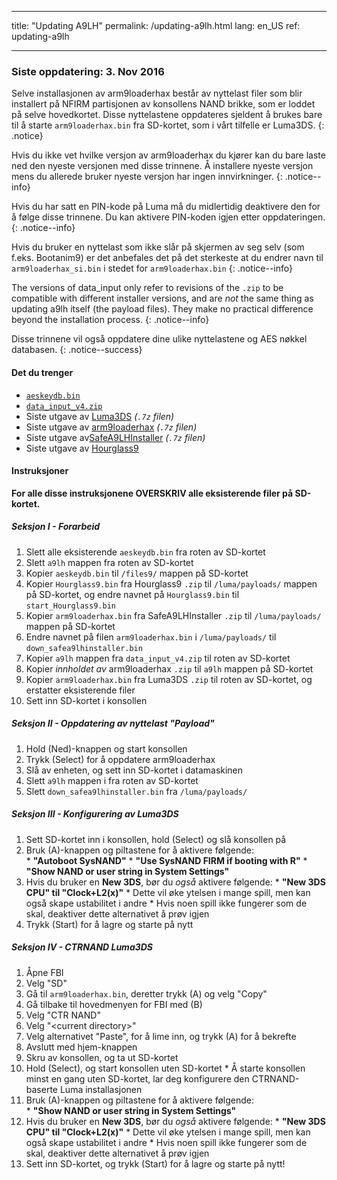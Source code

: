 * * *

title: "Updating A9LH" permalink: /updating-a9lh.html lang: en_US ref: updating-a9lh

* * *

### Siste oppdatering: 3. Nov 2016

Selve installasjonen av arm9loaderhax består av nyttelast filer som blir installert på NFIRM partisjonen av konsollens NAND brikke, som er loddet på selve hovedkortet. Disse nyttelastene oppdateres sjeldent å brukes bare til å starte `arm9loaderhax.bin` fra SD-kortet, som i vårt tilfelle er Luma3DS. {: .notice}

Hvis du ikke vet hvilke versjon av arm9loaderhax du kjører kan du bare laste ned den nyeste versjonen med disse trinnene. Å installere nyeste versjon mens du allerede bruker nyeste versjon har ingen innvirkninger. {: .notice--info}

Hvis du har satt en PIN-kode på Luma må du midlertidig deaktivere den for å følge disse trinnene. Du kan aktivere PIN-koden igjen etter oppdateringen. {: .notice--info}

Hvis du bruker en nyttelast som ikke slår på skjermen av seg selv (som f.eks. Bootanim9) er det anbefales det på det sterkeste at du endrer navn til `arm9loaderhax_si.bin` i stedet for `arm9loaderhax.bin` {: .notice--info}

The versions of data_input only refer to revisions of the `.zip` to be compatible with different installer versions, and are *not* the same thing as updating a9lh itself (the payload files). They make no practical difference beyond the installation process. {: .notice--info}

Disse trinnene vil også oppdatere dine ulike nyttelastene og AES nøkkel databasen. {: .notice--success}

#### Det du trenger

* [`aeskeydb.bin`](magnet:?xt=urn:btih:18b3a17f78e2376e05feaa150749d9fd689b25dc&dn=aeskeydb.bin&tr=udp%3A%2F%2Ftracker.coppersurfer.tk%3A6969%2Fannounce&tr=udp%3A%2F%2Ftracker.opentrackr.org%3A1337%2Fannounce&tr=http%3A%2F%2Ftracker.opentrackr.org%3A1337%2Fannounce&tr=udp%3A%2F%2Fzer0day.ch%3A1337%2Fannounce&tr=udp%3A%2F%2Ftracker.leechers-paradise.org%3A6969%2Fannounce&tr=http%3A%2F%2Fexplodie.org%3A6969%2Fannounce&tr=udp%3A%2F%2Fexplodie.org%3A6969%2Fannounce&tr=udp%3A%2F%2F9.rarbg.com%3A2710%2Fannounce&tr=udp%3A%2F%2Fp4p.arenabg.com%3A1337%2Fannounce&tr=http%3A%2F%2Fp4p.arenabg.com%3A1337%2Fannounce&tr=udp%3A%2F%2Ftracker.aletorrenty.pl%3A2710%2Fannounce&tr=http%3A%2F%2Ftracker.aletorrenty.pl%3A2710%2Fannounce&tr=http%3A%2F%2Ftracker1.wasabii.com.tw%3A6969%2Fannounce&tr=http%3A%2F%2Ftracker.baravik.org%3A6970%2Fannounce&tr=http%3A%2F%2Ftracker.tfile.me%2Fannounce&tr=udp%3A%2F%2Ftorrent.gresille.org%3A80%2Fannounce&tr=http%3A%2F%2Ftorrent.gresille.org%2Fannounce&tr=udp%3A%2F%2Ftracker.yoshi210.com%3A6969%2Fannounce&tr=udp%3A%2F%2Ftracker.tiny-vps.com%3A6969%2Fannounce&tr=udp%3A%2F%2Ftracker.filetracker.pl%3A8089%2Fannounce)
* [`data_input_v4.zip`](magnet:?xt=urn:btih:00f03ff69b5961307303d5e4778a2f65a528bf2d&dn=data%5Finput%5Fv4.zip&tr=udp%3A%2F%2Ftracker.coppersurfer.tk%3A6969%2Fannounce&tr=udp%3A%2F%2Ftracker.opentrackr.org%3A1337%2Fannounce&tr=http%3A%2F%2Ftracker.opentrackr.org%3A1337%2Fannounce&tr=udp%3A%2F%2Fzer0day.ch%3A1337%2Fannounce&tr=udp%3A%2F%2Ftracker.leechers-paradise.org%3A6969%2Fannounce&tr=http%3A%2F%2Fexplodie.org%3A6969%2Fannounce&tr=udp%3A%2F%2Fexplodie.org%3A6969%2Fannounce&tr=udp%3A%2F%2F9.rarbg.com%3A2710%2Fannounce&tr=udp%3A%2F%2Fp4p.arenabg.com%3A1337%2Fannounce&tr=http%3A%2F%2Fp4p.arenabg.com%3A1337%2Fannounce&tr=udp%3A%2F%2Ftracker.aletorrenty.pl%3A2710%2Fannounce&tr=http%3A%2F%2Ftracker.aletorrenty.pl%3A2710%2Fannounce&tr=http%3A%2F%2Ftracker1.wasabii.com.tw%3A6969%2Fannounce&tr=http%3A%2F%2Ftracker.baravik.org%3A6970%2Fannounce&tr=http%3A%2F%2Ftracker.tfile.me%2Fannounce&tr=udp%3A%2F%2Ftorrent.gresille.org%3A80%2Fannounce&tr=http%3A%2F%2Ftorrent.gresille.org%2Fannounce&tr=udp%3A%2F%2Ftracker.yoshi210.com%3A6969%2Fannounce&tr=udp%3A%2F%2Ftracker.tiny-vps.com%3A6969%2Fannounce&tr=udp%3A%2F%2Ftracker.filetracker.pl%3A8089%2Fannounce)
* Siste utgave av [Luma3DS](https://github.com/AuroraWright/Luma3DS/releases/latest) *(`.7z` filen)*
* Siste utgave av [arm9loaderhax](https://github.com/AuroraWright/arm9loaderhax/releases/latest) *(`.7z` filen)*
* Siste utgave av[SafeA9LHInstaller](https://github.com/AuroraWright/SafeA9LHInstaller/releases/latest) *(`.7z` filen)*
* Siste utgave av [Hourglass9](https://github.com/d0k3/Hourglass9/releases/latest)

#### Instruksjoner

**For alle disse instruksjonene OVERSKRIV alle eksisterende filer på SD-kortet.**

##### Seksjon I - Forarbeid

  1. Slett alle eksisterende `aeskeydb.bin` fra roten av SD-kortet
  2. Slett `a9lh` mappen fra roten av SD-kortet
  3. Kopier `aeskeydb.bin` til `/files9/` mappen på SD-kortet
  4. Kopier `Hourglass9.bin` fra Hourglass9 `.zip` til `/luma/payloads/` mappen på SD-kortet, og endre navnet på `Hourglass9.bin` til `start_Hourglass9.bin`
  5. Kopier `arm9loaderhax.bin` fra SafeA9LHInstaller `.zip` til `/luma/payloads/` mappen på SD-kortet
  6. Endre navnet på filen `arm9loaderhax.bin` i `/luma/payloads/` til `down_safea9lhinstaller.bin`
  7. Kopier `a9lh` mappen fra `data_input_v4.zip` til roten av SD-kortet
  8. Kopier *innholdet av* arm9loaderhax `.zip` til `a9lh` mappen på SD-kortet
  9. Kopier `arm9loaderhax.bin` fra Luma3DS `.zip` til roten av SD-kortet, og erstatter eksisterende filer
 10. Sett inn SD-kortet i konsollen

##### Seksjon II - Oppdatering av nyttelast "Payload"

  1. Hold (Ned)-knappen og start konsollen
  2. Trykk (Select) for å oppdatere arm9loaderhax
  3. Slå av enheten, og sett inn SD-kortet i datamaskinen
  4. Slett `a9lh` mappen i fra roten av SD-kortet
  5. Slett `down_safea9lhinstaller.bin` fra `/luma/payloads/`

##### Seksjon III - Konfigurering av Luma3DS

  1. Sett SD-kortet inn i konsollen, hold (Select) og slå konsollen på
  2. Bruk (A)-knappen og piltastene for å aktivere følgende:  
    * **"Autoboot SysNAND"**
    * **"Use SysNAND FIRM if booting with R"**
    * **"Show NAND or user string in System Settings"**
  3. Hvis du bruker en **New 3DS**, bør du *også* aktivere følgende: 
    * **"New 3DS CPU" til "Clock+L2(x)"**
    * Dette vil øke ytelsen i mange spill, men kan også skape ustabilitet i andre
    * Hvis noen spill ikke fungerer som de skal, deaktiver dette alternativet å prøv igjen
  4. Trykk (Start) for å lagre og starte på nytt

##### Seksjon IV - CTRNAND Luma3DS

  1. Åpne FBI
  2. Velg "SD"
  3. Gå til `arm9loaderhax.bin`, deretter trykk (A) og velg "Copy"
  4. Gå tilbake til hovedmenyen for FBI med (B)
  5. Velg "CTR NAND"
  6. Velg "\<current directory>"
  7. Velg alternativet "Paste", for å lime inn, og trykk (A) for å bekrefte
  8. Avslutt med hjem-knappen
  9. Skru av konsollen, og ta ut SD-kortet
 10. Hold (Select), og start konsollen uten SD-kortet 
    * Å starte konsollen minst en gang uten SD-kortet, lar deg konfigurere den CTRNAND-baserte Luma installasjonen
 11. Bruk (A)-knappen og piltastene for å aktivere følgende:  
    * **"Show NAND or user string in System Settings"**
 12. Hvis du bruker en **New 3DS**, bør du *også* aktivere følgende: 
    * **"New 3DS CPU" til "Clock+L2(x)"**
    * Dette vil øke ytelsen i mange spill, men kan også skape ustabilitet i andre
    * Hvis noen spill ikke fungerer som de skal, deaktiver dette alternativet å prøv igjen
 13. Sett inn SD-kortet, og trykk (Start) for å lagre og starte på nytt!